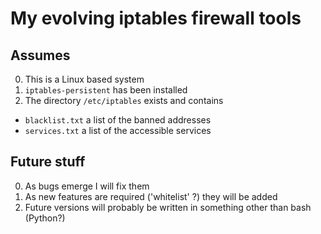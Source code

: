 # My evolving iptables firewall tools

## Assumes

0. This is a Linux based system
0. `iptables-persistent` has been installed
0. The directory `/etc/iptables` exists and contains
  -  `blacklist.txt` a list of the banned addresses
  -  `services.txt` a list of the accessible services

## Future stuff

0. As bugs emerge I will fix them
0. As new features are required ('whitelist' ?) they will be added
0. Future versions will probably be written in something other than bash (Python?)
